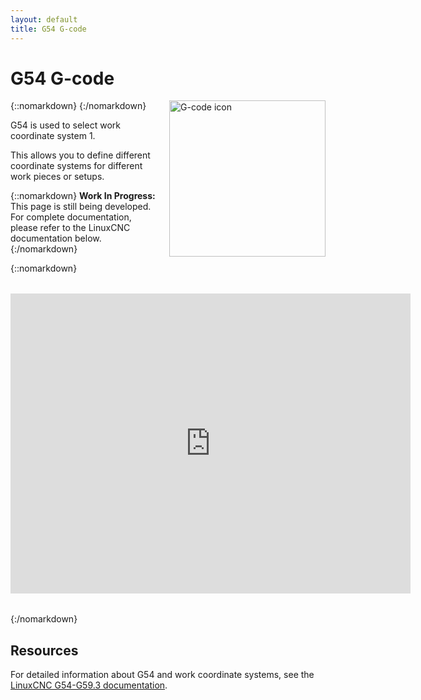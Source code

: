 ```yaml
---
layout: default
title: G54 G-code
---
```


# G54 G-code

{::nomarkdown}
<a href="/images/gcode.png">
  <img src="/images/gcode.png" alt="G-code icon" width="250" height="250" style="float: right; margin-left: 1rem;"/>
</a>
{:/nomarkdown}

G54 is used to select work coordinate system 1.

This allows you to define different coordinate systems for different work pieces or setups.

{::nomarkdown}
<sl-alert variant="warning" open>
  <sl-icon slot="icon" name="exclamation-triangle"></sl-icon>
  <strong>Work In Progress:</strong> This page is still being developed. For complete documentation, please refer to the LinuxCNC documentation below.
</sl-alert>
{:/nomarkdown}

{::nomarkdown}
<div style="text-align: center; margin: 2rem auto;">
  <iframe width="640" height="480" src="https://www.youtube.com/embed/BiuD6li6h8A" frameborder="0" allow="autoplay; encrypted-media" allowfullscreen></iframe>
</div>
{:/nomarkdown}

## Resources

For detailed information about G54 and work coordinate systems, see the [LinuxCNC G54-G59.3 documentation](http://linuxcnc.org/docs/html/gcode/g-code.html#gcode:g54-g59.3).

